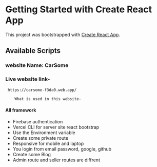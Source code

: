 # Getting Started with Create React App

This project was bootstrapped with [Create React App](https://github.com/facebook/create-react-app).

## Available Scripts

### website Name: CarSome

### Live website link- 
     https://carsome-f3da0.web.app/
    
```
    What is used in this website-
```
#### All framework
 
- Firebase authentication
- Vercel CLI for server site
react bootstrap
- Use the Environment variable 
- Create some private route
- Responsive for mobile and laptop
- You login from email password, google, github
- Create some Blog
-  Admin route and seller routes are diffrent